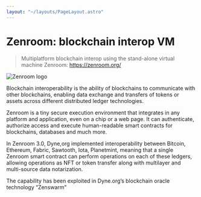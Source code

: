 ```yaml
---
layout: "~/layouts/PageLayout.astro"
---
```

# Zenroom: blockchain interop VM

> Multiplatform blockchain interop using the stand-alone virtual machine Zenroom: https://zenroom.org/ 

![Zenroom logo](https://zenroom.org/wp-content/uploads/2019/11/zenroom.png)

Blockchain interoperability is the ability of blockchains to communicate with other blockchains, enabling data exchange and transfers of tokens or assets across different distributed ledger technologies. 

Zenroom is a tiny secure execution environment that integrates in any platform and application, even on a chip or a web page. It can authenticate, authorize access and execute human-readable smart contracts for blockchains, databases and much more.

In Zenroom 3.0, Dyne,org implemented interoperability between Bitcoin, Ethereum, Fabric, Sawtooth, Iota, Planetmint, meaning that a single Zenroom smart contract can perform operations on each of these ledgers, allowing operations as NFT or token transfer along with multilayer and multi-source data notarization.

The capability has been exploited in Dyne.org’s blockchain oracle technology “Zenswarm”

